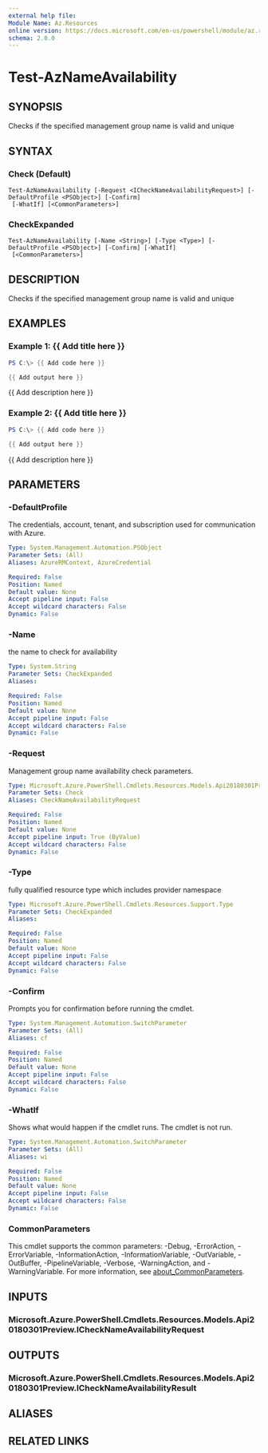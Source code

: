 ```yaml
---
external help file:
Module Name: Az.Resources
online version: https://docs.microsoft.com/en-us/powershell/module/az.resources/test-aznameavailability
schema: 2.0.0
---
```


# Test-AzNameAvailability

## SYNOPSIS
Checks if the specified management group name is valid and unique

## SYNTAX

### Check (Default)
```
Test-AzNameAvailability [-Request <ICheckNameAvailabilityRequest>] [-DefaultProfile <PSObject>] [-Confirm]
 [-WhatIf] [<CommonParameters>]
```

### CheckExpanded
```
Test-AzNameAvailability [-Name <String>] [-Type <Type>] [-DefaultProfile <PSObject>] [-Confirm] [-WhatIf]
 [<CommonParameters>]
```

## DESCRIPTION
Checks if the specified management group name is valid and unique

## EXAMPLES

### Example 1: {{ Add title here }}
```powershell
PS C:\> {{ Add code here }}

{{ Add output here }}
```

{{ Add description here }}

### Example 2: {{ Add title here }}
```powershell
PS C:\> {{ Add code here }}

{{ Add output here }}
```

{{ Add description here }}

## PARAMETERS

### -DefaultProfile
The credentials, account, tenant, and subscription used for communication with Azure.

```yaml
Type: System.Management.Automation.PSObject
Parameter Sets: (All)
Aliases: AzureRMContext, AzureCredential

Required: False
Position: Named
Default value: None
Accept pipeline input: False
Accept wildcard characters: False
Dynamic: False
```

### -Name
the name to check for availability

```yaml
Type: System.String
Parameter Sets: CheckExpanded
Aliases:

Required: False
Position: Named
Default value: None
Accept pipeline input: False
Accept wildcard characters: False
Dynamic: False
```

### -Request
Management group name availability check parameters.

```yaml
Type: Microsoft.Azure.PowerShell.Cmdlets.Resources.Models.Api20180301Preview.ICheckNameAvailabilityRequest
Parameter Sets: Check
Aliases: CheckNameAvailabilityRequest

Required: False
Position: Named
Default value: None
Accept pipeline input: True (ByValue)
Accept wildcard characters: False
Dynamic: False
```

### -Type
fully qualified resource type which includes provider namespace

```yaml
Type: Microsoft.Azure.PowerShell.Cmdlets.Resources.Support.Type
Parameter Sets: CheckExpanded
Aliases:

Required: False
Position: Named
Default value: None
Accept pipeline input: False
Accept wildcard characters: False
Dynamic: False
```

### -Confirm
Prompts you for confirmation before running the cmdlet.

```yaml
Type: System.Management.Automation.SwitchParameter
Parameter Sets: (All)
Aliases: cf

Required: False
Position: Named
Default value: None
Accept pipeline input: False
Accept wildcard characters: False
Dynamic: False
```

### -WhatIf
Shows what would happen if the cmdlet runs.
The cmdlet is not run.

```yaml
Type: System.Management.Automation.SwitchParameter
Parameter Sets: (All)
Aliases: wi

Required: False
Position: Named
Default value: None
Accept pipeline input: False
Accept wildcard characters: False
Dynamic: False
```

### CommonParameters
This cmdlet supports the common parameters: -Debug, -ErrorAction, -ErrorVariable, -InformationAction, -InformationVariable, -OutVariable, -OutBuffer, -PipelineVariable, -Verbose, -WarningAction, and -WarningVariable. For more information, see [about_CommonParameters](http://go.microsoft.com/fwlink/?LinkID=113216).

## INPUTS

### Microsoft.Azure.PowerShell.Cmdlets.Resources.Models.Api20180301Preview.ICheckNameAvailabilityRequest

## OUTPUTS

### Microsoft.Azure.PowerShell.Cmdlets.Resources.Models.Api20180301Preview.ICheckNameAvailabilityResult

## ALIASES

## RELATED LINKS

